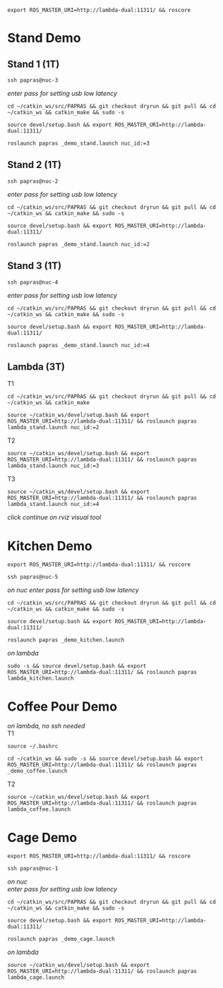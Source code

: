 ```
export ROS_MASTER_URI=http://lambda-dual:11311/ && roscore
```

# Stand Demo

## Stand 1 (1T)
```
ssh papras@nuc-3
```
*enter pass for setting usb low latency*
```
cd ~/catkin_ws/src/PAPRAS && git checkout dryrun && git pull && cd ~/catkin_ws && catkin_make && sudo -s
```
```
source devel/setup.bash && export ROS_MASTER_URI=http://lambda-dual:11311/
```
```
roslaunch papras _demo_stand.launch nuc_id:=3
```

## Stand 2 (1T)
```
ssh papras@nuc-2
```
*enter pass for setting usb low latency*
```
cd ~/catkin_ws/src/PAPRAS && git checkout dryrun && git pull && cd ~/catkin_ws && catkin_make && sudo -s
```
```
source devel/setup.bash && export ROS_MASTER_URI=http://lambda-dual:11311/
```
```
roslaunch papras _demo_stand.launch nuc_id:=2
```

## Stand 3 (1T)
```
ssh papras@nuc-4
```
*enter pass for setting usb low latency*
```
cd ~/catkin_ws/src/PAPRAS && git checkout dryrun && git pull && cd ~/catkin_ws && catkin_make && sudo -s
```
```
source devel/setup.bash && export ROS_MASTER_URI=http://lambda-dual:11311/
```
```
roslaunch papras _demo_stand.launch nuc_id:=4
```

## Lambda (3T)
T1
```
cd ~/catkin_ws/src/PAPRAS && git checkout dryrun && git pull && cd ~/catkin_ws && catkin_make
```
```
source ~/catkin_ws/devel/setup.bash && export ROS_MASTER_URI=http://lambda-dual:11311/ && roslaunch papras lambda_stand.launch nuc_id:=2
```
T2
```
source ~/catkin_ws/devel/setup.bash && export ROS_MASTER_URI=http://lambda-dual:11311/ && roslaunch papras lambda_stand.launch nuc_id:=3
```
T3
```
source ~/catkin_ws/devel/setup.bash && export ROS_MASTER_URI=http://lambda-dual:11311/ && roslaunch papras lambda_stand.launch nuc_id:=4
```

*click continue on rviz visual tool*

# Kitchen Demo
```
export ROS_MASTER_URI=http://lambda-dual:11311/ && roscore
```
```
ssh papras@nuc-5
```
*on nuc*
*enter pass for setting usb low latency*
```
cd ~/catkin_ws/src/PAPRAS && git checkout dryrun && git pull && cd ~/catkin_ws && catkin_make && sudo -s
```
```
source devel/setup.bash && export ROS_MASTER_URI=http://lambda-dual:11311/
```
```
roslaunch papras _demo_kitchen.launch
```

*on lambda*
```
sudo -s && source devel/setup.bash && export ROS_MASTER_URI=http://lambda-dual:11311/ && roslaunch papras lambda_kitchen.launch
```

# Coffee Pour Demo 
*on lambda, no ssh needed* \
T1
```
source ~/.bashrc
```
```
cd ~/catkin_ws && sudo -s && source devel/setup.bash && export ROS_MASTER_URI=http://lambda-dual:11311/ && roslaunch papras _demo_coffee.launch
```
T2
```
source ~/catkin_ws/devel/setup.bash && export ROS_MASTER_URI=http://lambda-dual:11311/ && roslaunch papras lambda_coffee.launch
```

# Cage Demo 
```
export ROS_MASTER_URI=http://lambda-dual:11311/ && roscore
```
```
ssh papras@nuc-1
```
*on nuc* \
*enter pass for setting usb low latency*
```
cd ~/catkin_ws/src/PAPRAS && git checkout dryrun && git pull && cd ~/catkin_ws && catkin_make && sudo -s
```
```
source devel/setup.bash && export ROS_MASTER_URI=http://lambda-dual:11311/
```
```
roslaunch papras _demo_cage.launch
```

*on lambda*
```
source ~/catkin_ws/devel/setup.bash && export ROS_MASTER_URI=http://lambda-dual:11311/ && roslaunch papras lambda_cage.launch
```
